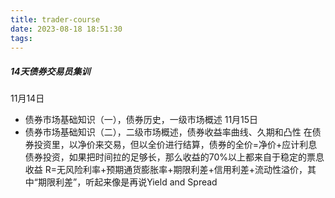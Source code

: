 ```yaml
---
title: trader-course
date: 2023-08-18 18:51:30
tags:
---
```


##### 14天债券交易员集训
11月14日
- 债券市场基础知识（一），债券历史，一级市场概述
11月15日
- 债券市场基础知识（二），二级市场概述，债券收益率曲线、久期和凸性
在债券投资里，以净价来交易，但以全价进行结算，债券的全价=净价+应计利息
债券投资，如果把时间拉的足够长，那么收益的70%以上都来自于稳定的票息收益
R=无风险利率+预期通货膨胀率+期限利差+信用利差+流动性溢价，其中“期限利差”，听起来像是再说Yield and Spread
